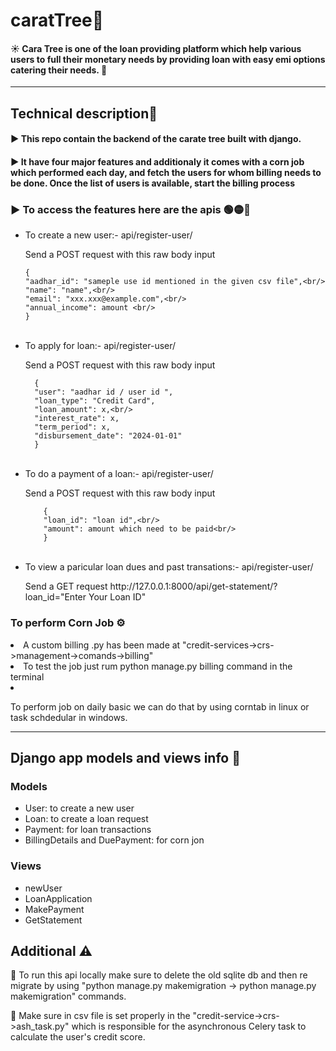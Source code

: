 # caratTree💎
<div>
  <h4>☀ Cara Tree is one of the loan providing platform which help various users to full their monetary needs by providing loan with easy emi options catering their needs. 💸</h4>
</div>
<hr/>
<div>
  <h2>Technical description🚀</h2>
  <h4>▶ This repo contain the backend of the carate tree built with django.</h4>
  <h4>▶ It have four major features and additionaly it comes with a corn job which performed each day, and fetch the users for whom billing needs to be done. Once the       list of users is available, start the billing process</h4>

  <h3>▶ To access the features here are the apis 🟢🟡🔴</h3>
  <ul>    
  <li>To create a new user:- api/register-user/</li>
  <p>Send a POST request with this raw body input </p>

  ```
  {
  "aadhar_id": "sameple use id mentioned in the given csv file",<br/>
  "name": "name",<br/>
  "email": "xxx.xxx@example.com",<br/>
  "annual_income": amount <br/>
  }
  ```
  <br/>
  <li>To apply for loan:- api/register-user/</li>
  <p>Send a POST request with this raw body input </p>
  
  ```
    {
    "user": "aadhar id / user id ",
    "loan_type": "Credit Card",
    "loan_amount": x,<br/>
    "interest_rate": x,
    "term_period": x,
    "disbursement_date": "2024-01-01"
    }  
  ```  
<br/>
<li>To do a payment of a loan:- api/register-user/</li>
<p>Send a POST request with this raw body input </p>

```
    {
    "loan_id": "loan id",<br/>
    "amount": amount which need to be paid<br/>
    } 
```
<br/>
<li>To view a paricular loan dues and past transations:- api/register-user/</li>
<p>Send a GET request http://127.0.0.1:8000/api/get-statement/?loan_id="Enter Your Loan ID" </p>
</ul>
<h3>To perform Corn Job ⚙</h3>
<li>A custom billing .py has been made at "credit-services->crs->management->comands->billing"</li>
<li>To test the job just rum python manage.py billing command in the terminal</li> 
<li><p>To perform job on daily basic we can do that by using  corntab in linux or task schdedular in windows.</p>  </li>
</div>
<hr/>
<div>
  <h2>Django app models and views info 📜</h2>
  <h3>Models</h3>
  <ul>
    <li>User: to create a new user</li>
    <li>Loan: to create a loan request</li>
    <li>Payment: for loan transactions</li>
    <li>BillingDetails and DuePayment: for corn jon</li>
  </ul>

  <h3>Views</h3>
  <ul>
    <li>newUser</li>
    <li>LoanApplication</li>
    <li>MakePayment</li>
    <li>GetStatement</li>
  </ul>  
</div>

<div>
<h2>Additional ⚠</h2>
<p>🔴 To run this api locally make sure to delete the old sqlite db and then re migrate by using "python manage.py makemigration -> python manage.py makemigration" commands.</p>
<p>🔴 Make sure in csv file is set properly in the "credit-service->crs->ash_task.py" which is responsible for the asynchronous Celery task to calculate the user's credit score.</p>  
</div>


